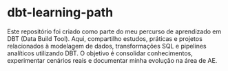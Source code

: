 # dbt-learning-path
Este repositório foi criado como parte do meu percurso de aprendizado em DBT (Data Build Tool). Aqui, compartilho estudos, práticas e projetos relacionados à modelagem de dados, transformações SQL e pipelines analíticos utilizando DBT. O objetivo é consolidar conhecimentos, experimentar cenários reais e documentar minha evolução na área de AE.
